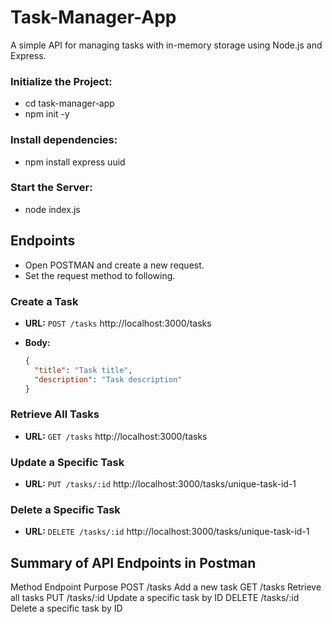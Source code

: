 # Task-Manager-App

A simple API for managing tasks with in-memory storage using Node.js and Express.


### Initialize the Project:

- cd task-manager-app
- npm init -y

### Install dependencies:

- npm install express uuid

### Start the Server:

- node index.js

## Endpoints

- Open POSTMAN and  create a new request.
- Set the request method to following.

### Create a Task
- **URL:** `POST /tasks` http://localhost:3000/tasks
- **Body:**

  ```json
  {
    "title": "Task title",
    "description": "Task description"
  }

### Retrieve All Tasks 
- **URL:** `GET /tasks` http://localhost:3000/tasks

### Update a Specific Task 
- **URL:** `PUT /tasks/:id`  http://localhost:3000/tasks/unique-task-id-1

### Delete a Specific Task 
- **URL:** `DELETE /tasks/:id`  http://localhost:3000/tasks/unique-task-id-1

## Summary of API Endpoints in Postman
Method	Endpoint	  Purpose
POST	  /tasks	    Add a new task
GET	    /tasks	    Retrieve all tasks
PUT	    /tasks/:id	Update a specific task by ID
DELETE	/tasks/:id	Delete a specific task by ID